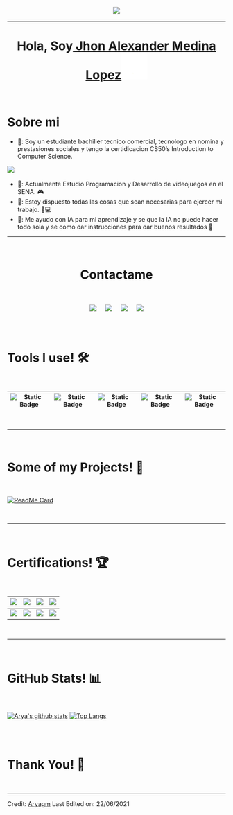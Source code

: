 <p align="center">
  <img src="https://media.discordapp.net/attachments/1222693042520064114/1384337004719767695/jiji.jpg?ex=68520fcd&is=6850be4d&hm=aa4e344a6b0227344954be2221bd28fef3c0ef2433d9443a7b2758319c1a8d02&=&format=webp" height="460"/>
</p>
<hr>
<h1 align="center">Hola, Soy<a href="https://github.com/Aryagm"> Jhon Alexander Medina Lopez<a><img src="https://github.com/Kathryn-Jie/Kathryn-Jie/blob/main/wave.gif" width="60px"/></h1>
<Br>
<h1>Sobre mi</h1>

- 🏫: Soy un estudiante bachiller tecnico comercial, tecnologo en nomina y prestasiones sociales y tengo la certidicacion CS50’s Introduction to Computer Science.
<img src="https://media.discordapp.net/attachments/1222693042520064114/1384561696315670528/CS50x_page-0001.jpg?ex=6852e110&is=68518f90&hm=e028f02231fdbaf8d4e4556601a254dfcd0d5214538ff099c223a1a5cc3814e5&=&format=webp&width=851&height=658" height="460"/>

- 🔭: Actualmente Estudio Programacion y Desarrollo de videojuegos en el SENA. 🎮
- 🌱: Estoy dispuesto todas las cosas que sean necesarias para ejercer mi trabajo. 🧠💻
- 🤔: Me ayudo con IA para mi aprendizaje y se que la IA no puede hacer todo sola y se como dar instrucciones para dar buenos resultados 🤖
  
<hr>
<Br>
<h1 align="center">Contactame</h1>
<Br>
<p align="center">
<a href="https://www.linkedin.com/in/jhon-medina-99a457351/" target="blank"><img align="center" src="https://img.shields.io/badge/Jhon%20Medina-blue?style=for-the-badge&logo=linkedin" /></a> &nbsp;&nbsp;&nbsp;  <a href="https://mail.google.com/mail/?view=cm&fs=1&to=jhonmedina0320@gmail.com" target="blank"><img align="center" src="https://img.shields.io/badge/jhonmedina0320%40gmail.com-red?style=for-the-badge&logo=gmail&logoColor=white" /></a>    &nbsp;&nbsp;&nbsp;       <a href="https://wa.me/573189276920?text=Hola%2C%20Jhon" target="blank"><img align="center" src="https://img.shields.io/badge/Whatsapp-green?style=for-the-badge&logo=whatsapp&logoColor=white" /></a>    &nbsp;&nbsp;&nbsp;       <a href="https://github.com/Piquant18" target="blank"><img align="center" src="https://img.shields.io/badge/Piquant18-blue?style=for-the-badge&logo=github" /></a>
</p>
  
<Br>

<Br>
<h1>Tools I use! 🛠️</h1>
<Br>
 
|![Static Badge](https://img.shields.io/badge/Python-blue?style=for-the-badge&logo=Python&logoColor=yellow)|![Static Badge](https://img.shields.io/badge/C-blue?style=for-the-badge&logo=C&logoColor=white)|![Static Badge](https://img.shields.io/badge/HTML-red?style=for-the-badge&logo=HTML&logoColor=white)|![Static Badge](https://img.shields.io/badge/SCC-blue?style=for-the-badge&logo=css&logoColor=white)|![Static Badge](https://img.shields.io/badge/SQL-orange?style=for-the-badge&logo=sql&logoColor=white)|
|---|---|---|---|---|

  

<Br>
<hr>
<Br>
<h1>Some of my Projects! 🎨</h1>
<Br>
  
[![ReadMe Card](https://github-readme-stats.vercel.app/api/pin/?username=Aryagm&repo=California_Housing_Prices)](https://github.com/Aryagm/California_Housing_Prices)

<Br>
<hr>
<Br>
<h1>Certifications! 🏆</h1>
<Br>
  
|[![](https://img.shields.io/badge/Introduction%20to%20Python-red?style=for-the-badge)](https://raw.githubusercontent.com/Aryagm/Aryagm/main/Certificates/Introduction%20to%20Python-1.jpg)|[![](https://img.shields.io/badge/Intermediate%20Python-blue?style=for-the-badge)](https://raw.githubusercontent.com/Aryagm/Aryagm/main/Certificates/Intermediate%20Python-1.jpg)|[![](https://img.shields.io/badge/Machine%20Learning%20for%20Everyone-green?style=for-the-badge)](https://raw.githubusercontent.com/Aryagm/Aryagm/main/Certificates/Machine%20Learning%20for%20Everyone-1.jpg)|[![](https://img.shields.io/badge/Data%20Science%20Toolbox%20-I-orange?style=for-the-badge)](https://github.com/Aryagm/Aryagm/blob/main/Certificates/Data%20Science%20Toolbox%20-%20I-1.jpg)|
|---|---|---|---|
|[![](https://img.shields.io/badge/Data%20Science%20Toolbox%20-II-orange?style=for-the-badge)](https://github.com/Aryagm/Aryagm/blob/main/Certificates/Data%20Science%20Toolbox%20-%20II-1.jpg)|[![](https://img.shields.io/badge/Statistical%20Thinking%20in%20Python-purple?style=for-the-badge)](https://raw.githubusercontent.com/Aryagm/Aryagm/main/Certificates/Statistical%20Thinking%20in%20Python-1.jpg)|[![](https://img.shields.io/badge/Supervized%20Learning%20with%20Sklearn-red?style=for-the-badge)](https://raw.githubusercontent.com/Aryagm/Aryagm/main/Certificates/Supervized%20Learning%20with%20Scikit-Learn-1.jpg)|[![](https://img.shields.io/badge/More%20on%20the%20Way!-yellow?style=for-the-badge)](https://github.com/Aryagm)|
  
 

<Br>
<hr>
<Br>
<h1>GitHub Stats! 📊</h1>
<Br>
  
[![Arya's github stats](https://github-readme-stats.vercel.app/api?username=Piquant18&show_icons=true&theme=merko)](https://github.com/Piquant18/github-readme-stats) [![Top Langs](https://github-readme-stats.vercel.app/api/top-langs/?username=Piquant18&layout=compact&theme=merko)](https://github.com/Piquant18/github-readme-stats)

 
<Br>

<Br>
<h1>Thank You! 🤵 </h1>
<Br>

------
  
Credit: [Aryagm](https://github.com/Aryagm)
Last Edited on: 22/06/2021
